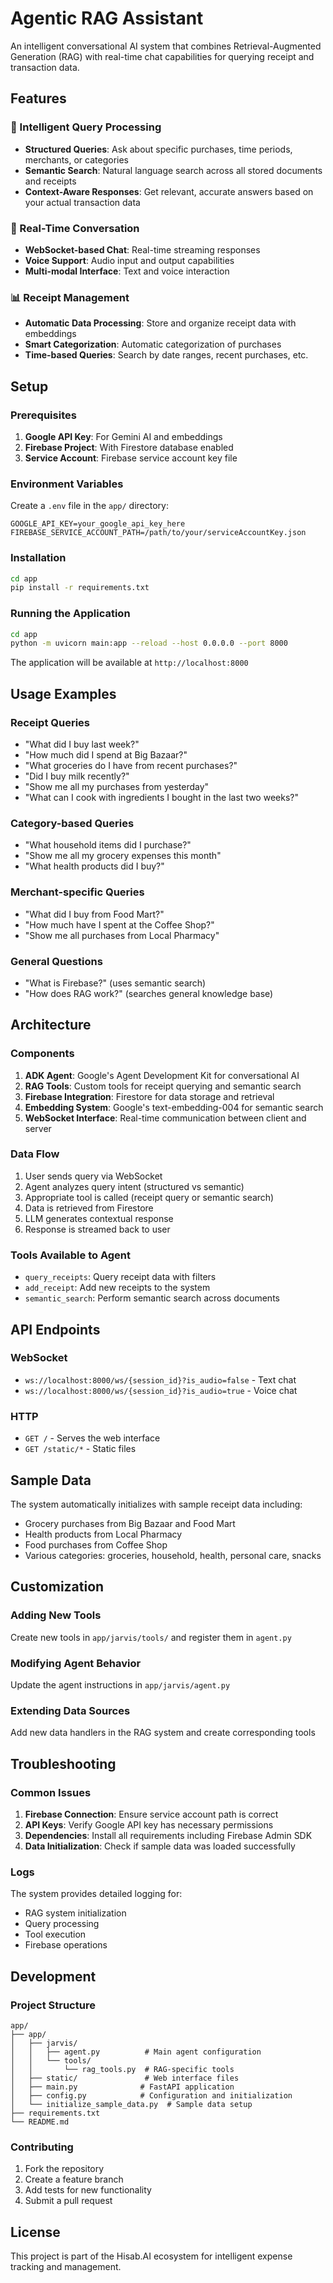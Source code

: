 # Agentic RAG Assistant

An intelligent conversational AI system that combines Retrieval-Augmented Generation (RAG) with real-time chat capabilities for querying receipt and transaction data.

## Features

### 🧠 Intelligent Query Processing

- **Structured Queries**: Ask about specific purchases, time periods, merchants, or categories
- **Semantic Search**: Natural language search across all stored documents and receipts
- **Context-Aware Responses**: Get relevant, accurate answers based on your actual transaction data

### 💬 Real-Time Conversation

- **WebSocket-based Chat**: Real-time streaming responses
- **Voice Support**: Audio input and output capabilities
- **Multi-modal Interface**: Text and voice interaction

### 📊 Receipt Management

- **Automatic Data Processing**: Store and organize receipt data with embeddings
- **Smart Categorization**: Automatic categorization of purchases
- **Time-based Queries**: Search by date ranges, recent purchases, etc.

## Setup

### Prerequisites

1. **Google API Key**: For Gemini AI and embeddings
2. **Firebase Project**: With Firestore database enabled
3. **Service Account**: Firebase service account key file

### Environment Variables

Create a `.env` file in the `app/` directory:

```env
GOOGLE_API_KEY=your_google_api_key_here
FIREBASE_SERVICE_ACCOUNT_PATH=/path/to/your/serviceAccountKey.json
```

### Installation

```bash
cd app
pip install -r requirements.txt
```

### Running the Application

```bash
cd app
python -m uvicorn main:app --reload --host 0.0.0.0 --port 8000
```

The application will be available at `http://localhost:8000`

## Usage Examples

### Receipt Queries

- "What did I buy last week?"
- "How much did I spend at Big Bazaar?"
- "What groceries do I have from recent purchases?"
- "Did I buy milk recently?"
- "Show me all my purchases from yesterday"
- "What can I cook with ingredients I bought in the last two weeks?"

### Category-based Queries

- "What household items did I purchase?"
- "Show me all my grocery expenses this month"
- "What health products did I buy?"

### Merchant-specific Queries

- "What did I buy from Food Mart?"
- "How much have I spent at the Coffee Shop?"
- "Show me all purchases from Local Pharmacy"

### General Questions

- "What is Firebase?" (uses semantic search)
- "How does RAG work?" (searches general knowledge base)

## Architecture

### Components

1. **ADK Agent**: Google's Agent Development Kit for conversational AI
2. **RAG Tools**: Custom tools for receipt querying and semantic search
3. **Firebase Integration**: Firestore for data storage and retrieval
4. **Embedding System**: Google's text-embedding-004 for semantic search
5. **WebSocket Interface**: Real-time communication between client and server

### Data Flow

1. User sends query via WebSocket
2. Agent analyzes query intent (structured vs semantic)
3. Appropriate tool is called (receipt query or semantic search)
4. Data is retrieved from Firestore
5. LLM generates contextual response
6. Response is streamed back to user

### Tools Available to Agent

- `query_receipts`: Query receipt data with filters
- `add_receipt`: Add new receipts to the system
- `semantic_search`: Perform semantic search across documents

## API Endpoints

### WebSocket

- `ws://localhost:8000/ws/{session_id}?is_audio=false` - Text chat
- `ws://localhost:8000/ws/{session_id}?is_audio=true` - Voice chat

### HTTP

- `GET /` - Serves the web interface
- `GET /static/*` - Static files

## Sample Data

The system automatically initializes with sample receipt data including:

- Grocery purchases from Big Bazaar and Food Mart
- Health products from Local Pharmacy
- Food purchases from Coffee Shop
- Various categories: groceries, household, health, personal care, snacks

## Customization

### Adding New Tools

Create new tools in `app/jarvis/tools/` and register them in `agent.py`

### Modifying Agent Behavior

Update the agent instructions in `app/jarvis/agent.py`

### Extending Data Sources

Add new data handlers in the RAG system and create corresponding tools

## Troubleshooting

### Common Issues

1. **Firebase Connection**: Ensure service account path is correct
2. **API Keys**: Verify Google API key has necessary permissions
3. **Dependencies**: Install all requirements including Firebase Admin SDK
4. **Data Initialization**: Check if sample data was loaded successfully

### Logs

The system provides detailed logging for:

- RAG system initialization
- Query processing
- Tool execution
- Firebase operations

## Development

### Project Structure

```
app/
├── app/
│   ├── jarvis/
│   │   ├── agent.py          # Main agent configuration
│   │   └── tools/
│   │       └── rag_tools.py  # RAG-specific tools
│   ├── static/               # Web interface files
│   ├── main.py              # FastAPI application
│   ├── config.py            # Configuration and initialization
│   └── initialize_sample_data.py  # Sample data setup
├── requirements.txt
└── README.md
```

### Contributing

1. Fork the repository
2. Create a feature branch
3. Add tests for new functionality
4. Submit a pull request

## License

This project is part of the Hisab.AI ecosystem for intelligent expense tracking and management.
